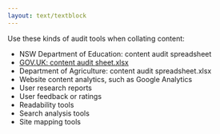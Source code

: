 ```yaml
---
layout: text/textblock
---
```


Use these kinds of audit tools when collating content:
- NSW Department of Education: content audit spreadsheet
- [GOV.UK: content audit sheet.xlsx](https://govdex.gov.au/confluence/download/attachments/323738640/GOV.UK%20example%20audit%20sheet%20.xlsx?version=1&modificationDate=1499391762614&api=v2)
- Department of Agriculture: content audit spreadsheet.xlsx
- Website content analytics, such as Google Analytics
- User research reports
- User feedback or ratings
- Readability tools
- Search analysis tools
- Site mapping tools
